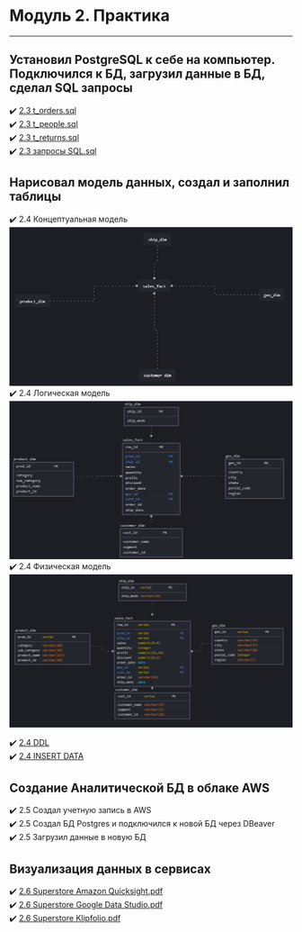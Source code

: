# **Модуль 2. Практика**
----
## **Установил PostgreSQL к себе на компьютер. Подключился к БД, загрузил данные в БД, сделал SQL запросы**

:heavy_check_mark: [2.3 t_orders.sql](https://github.com/Denis-DL/data-engineering/blob/master/homework/DE101Module2/2.3%20t_orders.sql)    
:heavy_check_mark: [2.3 t_people.sql](https://github.com/Denis-DL/data-engineering/blob/master/homework/DE101Module2/2.3%20t_people.sql)    
:heavy_check_mark: [2.3 t_returns.sql](https://github.com/Denis-DL/data-engineering/blob/master/homework/DE101Module2/2.3%20t_returns.sql)    
:heavy_check_mark: [2.3 запросы SQL.sql](https://github.com/Denis-DL/data-engineering/blob/master/homework/DE101Module2/2.3%20%D0%B7%D0%B0%D0%BF%D1%80%D0%BE%D1%81%D1%8B%20SQL.sql)    

## **Нарисовал модель данных, создал и заполнил таблицы**

:heavy_check_mark: 2.4 Концептуальная модель
![Alt-Концептуальная модель](https://github.com/Denis-DL/data-engineering/blob/master/homework/DE101Module2/2.4Conceptual.png)    
:heavy_check_mark: 2.4 Логическая модель
![Alt-Логическая модель](https://github.com/Denis-DL/data-engineering/blob/master/homework/DE101Module2/2.4Logical.png)    
:heavy_check_mark: 2.4 Физическая модель
![Alt-Физическая модель](https://github.com/Denis-DL/data-engineering/blob/master/homework/DE101Module2/2.4Physical.png)   
    
:heavy_check_mark: [2.4 DDL](https://github.com/Denis-DL/data-engineering/blob/master/homework/DE101Module2/2.4%20DDL%20.sql)    
:heavy_check_mark: [2.4 INSERT DATA](https://github.com/Denis-DL/data-engineering/blob/master/homework/DE101Module2/2.4%20INSERT%20DATA.sql)    

## **Создание Аналитической БД в облаке AWS**

:heavy_check_mark: 2.5 Создал учетную запись в AWS        
:heavy_check_mark: 2.5 Создал БД Postgres и подключился к новой БД через DBeaver    
:heavy_check_mark: 2.5 Загрузил данные в новую БД    

## **Визуализация данных в сервисах**    

:heavy_check_mark: [2.6 Superstore Amazon Quicksight.pdf](https://github.com/Denis-DL/data-engineering/blob/master/homework/DE101Module2/2.6%20Superstore%20Amazon%20Quicksight.pdf)    
:heavy_check_mark: [2.6 Superstore Google Data Studio.pdf](https://github.com/Denis-DL/data-engineering/blob/master/homework/DE101Module2/2.6%20Superstore%20Google%20Data%20Studio.pdf)     
:heavy_check_mark: [2.6 Superstore Klipfolio.pdf](https://github.com/Denis-DL/data-engineering/blob/master/homework/DE101Module2/2.6%20Superstore%20Klipfolio.pdf)


